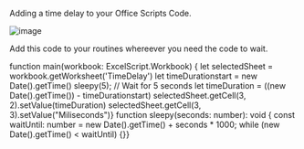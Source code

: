 Adding a time delay to your Office Scripts Code. 

![image](https://github.com/MrAnalyticals/OfficeScripts/assets/47678539/a1b5fb7d-7aec-4977-8a0a-94af9cf1e961)


Add this code to your routines whereever you need the code to wait. 

function main(workbook: ExcelScript.Workbook) {
let selectedSheet = workbook.getWorksheet('TimeDelay')
let timeDurationstart = new Date().getTime()
sleepy(5); // Wait for 5 seconds
let timeDuration = ((new Date().getTime()) - timeDurationstart)
selectedSheet.getCell(3, 2).setValue(timeDuration)
selectedSheet.getCell(3, 3).setValue("Miliseconds")}
function sleepy(seconds: number): void {
  const waitUntil: number = new Date().getTime() + seconds * 1000;
  while (new Date().getTime() < waitUntil) {}}

  
